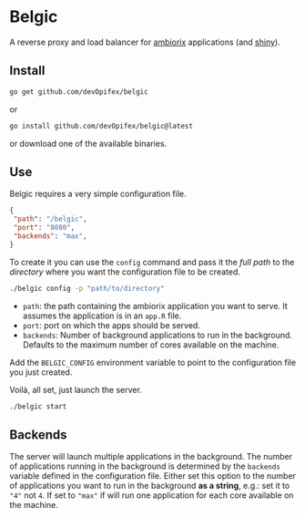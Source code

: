 # Belgic

A reverse proxy and load balancer for 
[ambiorix](https://ambiorix.dev) applications
(and [shiny](https://shiny.rstudio.com/)).

## Install

```bash
go get github.com/devOpifex/belgic
```

or

``` bash
go install github.com/devOpifex/belgic@latest
```

or download one of the available binaries.

## Use

Belgic requires a very simple configuration file.

```json
{
 "path": "/belgic",
 "port": "8080",
 "backends": "max",
}
```

To create it you can use the `config` command and pass it the _full
path_ to the _directory_ where you want the configuration file
to be created.

```bash
./belgic config -p "path/to/directory"
```

- `path`: the path containing the ambiorix application
you want to serve. It assumes the application is in an `app.R` file.
- `port`: port on which the apps should be served.
- `backends`: Number of background applications to run in the background.
Defaults to the maximum number of cores available on the machine.

Add the `BELGIC_CONFIG` environment variable to point to the configuration
file you just created.

Voilà, all set, just launch the server.

```bash
./belgic start
```

## Backends

The server will launch multiple applications in the background.
The number of applications running in the background is determined
by the `backends` variable defined in the configuration file.
Either set this option to the number of applications you want to 
run in the background __as a string__, 
e.g.: set it to `"4"` not `4`.
If set to `"max"` if will run one application for each core
available on the machine.
